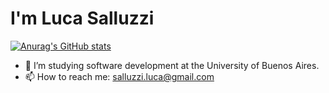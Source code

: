 # I'm Luca Salluzzi
[![Anurag's GitHub stats](https://github-readme-stats.vercel.app/api?username=salluzziluca)](https://github.com/anuraghazra/github-readme-stats)
- 👀 I’m studying software development at the University of Buenos Aires.
- 📫 How to reach me: salluzzi.luca@gmail.com

<!---
salluzziluca/salluzziluca is a ✨ special ✨ repository because its `README.md` (this file) appears on your GitHub profile.
You can click the Preview link to take a look at your changes.
--->
